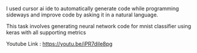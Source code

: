 I used cursor ai ide to automatically generate code while programming sideways and improve code by asking it in a natural language.

This task involves generating neural network code for mnist classifier using keras with all supporting metrics


Youtube Link : https://youtu.be/iPR7dile8pg
